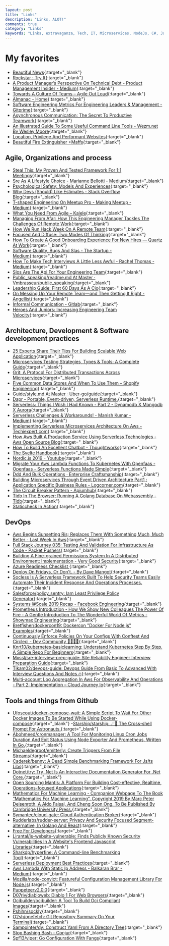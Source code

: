 ```yaml
---
layout: post
title: "Links"
description: "Links, ALOT!"
comments: true
category: "Links"
keywords: "Links, extravaganza, Tech, IT, Microservices, NodeJs, C#, Javascript, Solution architecture"
---
```

<!-- markdownlint-disable MD033 MD020-->
# My favorites<a name="favorites"></a>

- [Beautiful News](https://informationisbeautiful.net/beautifulnews/){:target="_blank"}
- [Rockstar : Try It](https://codewithrockstar.com/online?load=/rockstar/examples/99_beers.rock){:target="_blank"}
- [A Product Manager’s​ Perspective On Technical Debt - Product Management Insider - Medium](https://medium.com/pminsider/a-product-managers-perspective-on-technical-debt-72fc8c91ed51){:target="_blank"}
- [Towards A Culture Of Teams – Agile Out Loud](https://agileoutloud.wordpress.com/2019/10/17/towards-a-culture-of-teams/){:target="_blank"}
- [Almanac - Home](https://askalmanac.com/home?ref=producthunt){:target="_blank"}
- [Software Engineering Metrics For Engineering Leaders & Management - Gitprime](https://www.gitprime.com/guides/code-review/){:target="_blank"}
- [Asynchronous Communication: The Secret To Productive Teamwork](https://doist.com/blog/asynchronous-communication/){:target="_blank"}
- [An Illustrated Guide To Some Useful Command Line Tools - Wezm.net By Wesley Moore](https://www.wezm.net/technical/2019/10/useful-command-line-tools/){:target="_blank"}
- [Location, Privilege And Performant Websites](https://blog.stephaniestimac.com/posts/10-30-2019-performance/){:target="_blank"}
- [Beautiful Fire Extinguisher +Maffs](https://www.maffs.jp/c/extinguisher/vf1ham){:target="_blank"}

## Agile, Organizations and process<a name="agile"></a>

- [Steal This: My Proven And Tested Framework For 1:1 Meetings](https://medium.com/swlh/https-medium-com-rukmini-reddy-1-1-meetings-bdac39deeb22){:target="_blank"}
- [Sre As A Lifestyle Choice - Marianne Bellotti - Medium](https://medium.com/@bellmar/sre-as-a-lifestyle-choice-de9f5a82d73d){:target="_blank"}
- [Psychological Safety: Models And Experiences](https://www.infoq.com/articles/psychological-safety-models-experiences/){:target="_blank"}
- [Why Devs (Should) Like Estimates - Stack Overflow Blog](https://stackoverflow.blog/2019/10/23/why-devs-should-like-estimates/){:target="_blank"}
- [T-shaped Engineering On Meetup Pro - Making Meetup - Medium](https://medium.com/making-meetup/t-shaped-engineering-on-meetup-pro-1e0a38df7f5b){:target="_blank"}
- [What You Need From Agile – Kalele](https://kalele.io/what-you-need-from-agile/){:target="_blank"}
- [Managing From Afar: How This Engineering Manager Tackles The Challenges Of Remote Work](https://blog.gitprime.com/engineering-manager-remote-work/){:target="_blank"}
- [How We Run Hack Week On A Remote Team](https://open.buffer.com/hack-week-remote/){:target="_blank"}
- [Focused And Diffuse: Two Modes Of Thinking](https://fs.blog/2019/10/focused-diffuse-thinking/){:target="_blank"}
- [How To Create A Good Onboarding Experience For New Hires — Quartz At Work](https://qz.com/work/1712534/how-to-create-a-good-onboarding-experience-for-new-hires/){:target="_blank"}
- [Software Quality, Bugs And Slas - The Startup - Medium](https://medium.com/swlh/software-quality-bugs-and-slas-3d4a6bf7aa5e){:target="_blank"}
- [How To Make Tech Interviews A Little Less Awful - Rachel Thomas - Medium](https://medium.com/@racheltho/how-to-make-tech-interviews-a-little-less-awful-c29f35431987){:target="_blank"}
- [Slos Are The Api For Your Engineering Team](https://www.infoq.com/articles/slos-engineering-team-API/){:target="_blank"}
- [Public_speaking/readme.md At Master · Vmbrasseur/public_speaking](https://github.com/vmbrasseur/Public_Speaking/blob/master/README.md){:target="_blank"}
- [Leadership Guide: First 60 Days As A Cio](https://www.pluralsight.com/resource-center/guides/first-60-days/thank-you){:target="_blank"}
- [On Messing Up Your Remote Team—and Then Getting It Right - Angellist](https://angel.co/blog/on-messing-up-your-remote-team-and-then-getting-it-right){:target="_blank"}
- [Informal Communication - Gitlab](https://about.gitlab.com/company/culture/all-remote/informal-communication/){:target="_blank"}
- [Heroes And Juniors: Increasing Engineering Team Velocity](https://medium.com/@bellmar/heroes-and-juniors-increasing-engineering-team-velocity-97ce6a59103e){:target="_blank"}

## Architecture, Development & Software development practices <a name="development"></a>

- [25 Experts Share Their Tips For Building Scalable Web Application](https://www.simform.com/tips-building-scalable-web-applications/){:target="_blank"}
- [Microservices Testing Strategies, Types & Tools: A Complete Guide](https://www.simform.com/microservice-testing-strategies/){:target="_blank"}
- [Grit: A Protocol For Distributed Transactions Across Microservices](https://tech.ebayinc.com/engineering/grit-a-protocol-for-distributed-transactions-across-microservices/){:target="_blank"}
- [Five Common Data Stores And When To Use Them – Shopify Engineering](https://engineering.shopify.com/blogs/engineering/five-common-data-stores-usage){:target="_blank"}
- [Guide/style.md At Master · Uber-go/guide](https://github.com/uber-go/guide/blob/master/style.md){:target="_blank"}
- [Dapr - Portable, Event-driven, Serverless Runtime.](https://dapr.io/){:target="_blank"}
- [Serverless: Things I Wish I Had Known - Part 2 - Dynamodb X Mongodb X Aurora](https://medium.com/@cbernardes/serverless-things-i-wish-i-had-known-part-2-dynamodb-x-mongodb-x-aurora-serverless-1053cfddff36){:target="_blank"}
- [Serverless Challenges & Workarounds! - Manish Kumar - Medium](https://medium.com/@mkumar9009/serverless-challenges-workarounds-a3354750360b){:target="_blank"}
- [Implementing Serverless Microservices Architecture On Aws - Techiexpert.com](https://www.techiexpert.com/implementing-serverless-microservices-architecture-on-aws/){:target="_blank"}
- [How Aws Built A Production Service Using Serverless Technologies - Aws Open Source Blog](https://aws.amazon.com/blogs/opensource/real-world-serverless-application/){:target="_blank"}
- [How To Build An Excellent Chatbot - Thoughtworks](https://www.thoughtworks.com/insights/blog/how-build-excellent-chatbot){:target="_blank"}
- [The Svelte Handbook](https://www.freecodecamp.org/news/the-svelte-handbook/){:target="_blank"}
- [Nordic.js 2019 - Youtube](https://www.youtube.com/playlist?list=PLGP3VO5jDf8x0gh5H7dZ41F0nVDlwDMuy#nordicjs){:target="_blank"}
- [Migrate Your Aws Lambda Functions To Kubernetes With Openfaas - Openfaas - Serverless Functions Made Simple](https://www.openfaas.com/blog/lambda-to-openfaas/){:target="_blank"}
- [Ddd And Bulk Operations · Enterprise Craftsmanship](https://enterprisecraftsmanship.com/posts/ddd-bulk-operations/){:target="_blank"}
- [Building Microservices Through Event Driven Architecture Part1 : Application Specific Business Rules - Logcorner.com](http://logcorner.com/building-microservices-through-event-driven-architecture-part1-application-specific-business-rules/){:target="_blank"}
- [The Circuit Breaker Pattern - Apiumhub](https://apiumhub.com/tech-blog-barcelona/the-circuit-breaker-pattern/){:target="_blank"}
- [Tidb In The Browser: Running A Golang Database On Webassembly - Tidb](https://pingcap.com/blog/tidb-in-the-browser-running-a-golang-database-on-webassembly/){:target="_blank"}
- [Staticcheck In Action](https://superhighway.dev/staticcheck-in-action){:target="_blank"}

## DevOps<a name="devops"></a>

- [Aws Begins Sunsetting Ris; Replaces Them With Something Much, Much Better - Last Week In Aws](https://www.lastweekinaws.com/blog/aws-begins-sunsetting-ris-replaces-them-with-something-much-much-better/){:target="_blank"}
- [Full Stack Journey 035: Testing And Validation For Infrastructure As Code - Packet Pushers](https://packetpushers.net/podcast/full-stack-journey-035-testing-and-validation-for-infrastructure-as-code/){:target="_blank"}
- [Building A Fine-grained Permissions System In A Distributed Environment: Implementation - Very Good Security](https://blog.verygoodsecurity.com/posts/building-a-fine-grained-permissions-system-in-a-distributed-environment/){:target="_blank"}
- [Azure Readiness Checklist ](https://github.com/ghostinthewires/Azure-Readiness-Checklist){:target="_blank"}
- [Deploy On Fridays, Or Don't. - By Dave Mangot](https://hackernoon.com/deploy-on-fridays-or-dont-qg2y32jk){:target="_blank"}
- [Socless Is A Serverless Framework Built To Help Security Teams Easily Automate Their Incident Response And Operations Processes.](https://twilio-labs.github.io/socless/){:target="_blank"}
- [Salesforce/policy_sentry: Iam Least Privilege Policy Generator](https://github.com/salesforce/policy_sentry){:target="_blank"}
- [Systems @Scale 2019 Recap - Facebook Engineering](https://engineering.fb.com/networking-traffic/systems-scale-2019/){:target="_blank"}
- [Prometheus Introduction - How We Show New Colleagues The Power Of Fire - A Gentle Introduction To The Wonderful World Of Metrics - Showmax Engineering](https://tech.showmax.com/2019/10/prometheus-introduction/){:target="_blank"}
- [Bretfisher/dockercon19: Dockercon "Docker For Node.js" Examples](https://github.com/BretFisher/dockercon19){:target="_blank"}
- [Continuously Enforce Policies On Your Configs With Conftest And Circleci - Dev Community 👩‍💻👨‍💻](https://dev.to/kenfdev/continuously-enforce-policies-on-your-configs-with-conftest-and-circleci-1afd){:target="_blank"}
- [Knrt10/kubernetes-basiclearning: Understand Kubernetes Step By Step. A Simple Repo For Beginners](https://github.com/knrt10/kubernetes-basicLearning){:target="_blank"}
- [Mxssl/sre-interview-prep-guide: Site Reliability Engineer Interview Preparation Guide](https://github.com/mxssl/sre-interview-prep-guide){:target="_blank"}
- [Tikam02/devops-guide: Devops Guide From Basic To Advanced With Interview Questions And Notes 🔥](https://github.com/Tikam02/DevOps-Guide){:target="_blank"}
- [Multi-account Log Aggregation In Aws For Observability And Operations - Part 2: Implementation – Cloud Journey Io](https://www.cloudjourney.io/articles/publiccloud/central_logging_part_2-su/){:target="_blank"}

## Tools and things from Github <a name="tools"></a>

- [Ufoscout/docker-compose-wait: A Simple Script To Wait For Other Docker Images To Be Started While Using Docker-compose](https://github.com/ufoscout/docker-compose-wait){:target="_blank"}
-[Starship/starship: ☄🌌️ The Cross-shell Prompt For Astronauts.](https://github.com/starship/starship){:target="_blank"}
- [Abohmeed/cronmanager: A Tool For Monitoring Linux Cron Jobs Duration And Exit Status Using Node Exporter And Prometheus. Written In Go.](https://github.com/abohmeed/cronmanager){:target="_blank"}
- [Michaeldegroot/emitterly: Create Triggers From File Streams](https://github.com/michaeldegroot/Emitterly){:target="_blank"}
- [Caderek/benny: A Dead Simple Benchmarking Framework For Js/ts Libs](https://github.com/caderek/benny){:target="_blank"}
- [Dotnet/try: Try .Net Is An Interactive Documentation Generator For .Net Core.](https://github.com/dotnet/try?WT.mc_id=-blog-scottha){:target="_blank"}
- [Open Sourcing Mantis: A Platform For Building Cost-effective, Realtime, Operations-focused Applications](https://medium.com/netflix-techblog/open-sourcing-mantis-a-platform-for-building-cost-effective-realtime-operations-focused-5b8ff387813a){:target="_blank"}
- [Mathematics For Machine Learning - Companion Webpage To The Book “Mathematics For Machine Learning”. Copyright 2019 By Marc Peter Deisenroth, A Aldo Faisal, And Cheng Soon Ong. To Be Published By Cambridge University Press.](https://mml-book.github.io/){:target="_blank"}
- [Symantec/cloud-gate: Cloud Authentication Broker](https://github.com/Symantec/cloud-gate){:target="_blank"}
- [Rudderlabs/rudder-server: Privacy And Security Focused Segment-alternative, In Golang And React](https://github.com/rudderlabs/rudder-server){:target="_blank"}
- [Free For Developers](https://free-for.dev/#/){:target="_blank"}
- [Lirantal/is-website-vulnerable: Finds Publicly Known Security Vulnerabilities In A Website's Frontend Javascript Libraries](https://github.com/lirantal/is-website-vulnerable){:target="_blank"}
- [Sharkdp/hyperfine: A Command-line Benchmarking Tool](https://github.com/sharkdp/hyperfine){:target="_blank"}
- [Serverless Deployment Best Practices](https://serverless.com/blog/serverless-deployment-best-practices/){:target="_blank"}
- [Aws Lambda With Static Ip Address - Balkaran Brar - Medium](https://medium.com/@balkaran.brar/aws-lambda-with-static-ip-address-c82e3043c2ed){:target="_blank"}
- [Mozilla/node-convict: Featureful Configuration Management Library For Node.js](https://github.com/mozilla/node-convict){:target="_blank"}
- [Puppeteerv2.0.0](https://pptr.dev/){:target="_blank"}
- [D07riv/diabloweb: Diablo 1 For Web Browsers](https://github.com/d07RiV/diabloweb){:target="_blank"}
- [Ocibuilder/ocibuilder: A Tool To Build Oci Compliant Images](https://github.com/ocibuilder/ocibuilder){:target="_blank"}
- [Pshihn/sockly](https://github.com/pshihn/sockly){:target="_blank"}
- [O2sh/onefetch: Git Repository Summary On Your Terminal](https://github.com/o2sh/onefetch){:target="_blank"}
- [Sampointer/dy: Construct Yaml From A Directory Tree](https://github.com/sampointer/dy){:target="_blank"}
- [Stop Bashing Bash - Conjur](https://www.conjur.org/blog/stop-bashing-bash/){:target="_blank"}
- [Spf13/viper: Go Configuration With Fangs](https://github.com/spf13/viper){:target="_blank"}